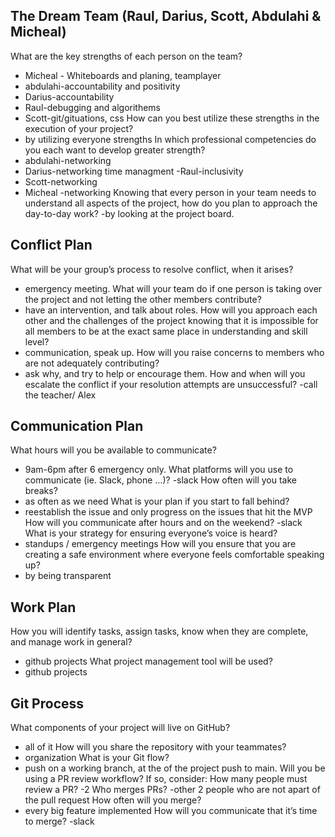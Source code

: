 ## The Dream Team (Raul, Darius, Scott, Abdulahi & Micheal)

What are the key strengths of each person on the team?
- Micheal - Whiteboards and planing, teamplayer
- abdulahi-accountability and positivity
- Darius-accountability
- Raul-debugging and algorithems 
- Scott-git/gituations, css
How can you best utilize these strengths in the execution of your project?
- by utilizing everyone strengths
  In which professional competencies do you each want to develop greater strength?
- abdulahi-networking
- Darius-networking time managment
-Raul-inclusivity
- Scott-networking
- Micheal -networking
  Knowing that every person in your team needs to understand all aspects of the project, how do you plan to approach the day-to-day work?
  -by looking at the project board.


## Conflict Plan

What will be your group’s process to resolve conflict, when it arises?
- emergency meeting.
  What will your team do if one person is taking over the project and not letting the other members contribute?
- have an intervention, and talk about roles.
  How will you approach each other and the challenges of the project knowing that it is impossible for all members to be at the exact same place in understanding and skill level?
- communication, speak up.
  How will you raise concerns to members who are not adequately contributing?
- ask why, and try to help or encourage them.
  How and when will you escalate the conflict if your resolution attempts are unsuccessful?
  -call the teacher/ Alex 

## Communication Plan

What hours will you be available to communicate?
- 9am-6pm after 6 emergency only.
  What platforms will you use to communicate (ie. Slack, phone …)?
  -slack
  How often will you take breaks?
- as often as we need
  What is your plan if you start to fall behind?
- reestablish the issue and only progress on the issues that hit the MVP
  How will you communicate after hours and on the weekend?
  -slack
  What is your strategy for ensuring everyone’s voice is heard?
- standups / emergency meetings
  How will you ensure that you are creating a safe environment where everyone feels comfortable speaking up?
- by being transparent

## Work Plan

How you will identify tasks, assign tasks, know when they are complete, and manage work in general?
- github projects
  What project management tool will be used?
- github projects

## Git Process

What components of your project will live on GitHub?
- all of it
  How will you share the repository with your teammates?
- organization
  What is your Git flow?
- push on a working branch, at the of the project push to main.
  Will you be using a PR review workflow? If so, consider:
  How many people must review a PR?
  -2
  Who merges PRs?
  -other 2 people  who are not apart of the pull request
  How often will you merge?
- every big feature implemented
  How will you communicate that it’s time to merge?
  -slack

